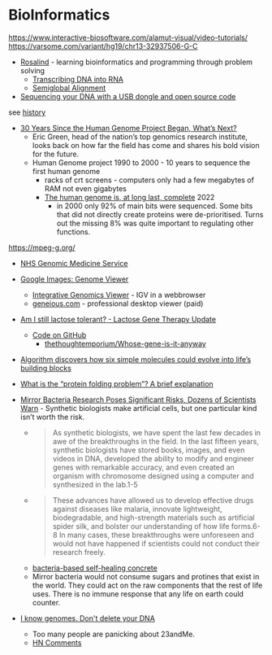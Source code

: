 BioInformatics
==============

https://www.interactive-biosoftware.com/alamut-visual/video-tutorials/
https://varsome.com/variant/hg19/chr13-32937506-G-C

* [Rosalind](http://rosalind.info/) - learning bioinformatics and programming through problem solving
    * [Transcribing DNA into RNA](http://rosalind.info/problems/rna/)
    * [Semiglobal Alignment](http://rosalind.info/problems/smgb/)
* [Sequencing your DNA with a USB dongle and open source code](https://stackoverflow.blog/2021/12/24/sequencing-your-dna-with-a-usb-dongle-and-open-source-code/)

see [history](./historyOfComputing.md)

* [30 Years Since the Human Genome Project Began, What’s Next?](https://www.wired.com/story/30-years-since-the-human-genome-project-began-whats-next/)
    * Eric Green, head of the nation’s top genomics research institute, looks back on how far the field has come and shares his bold vision for the future.
    * Human Genome project 1990 to 2000 - 10 years to sequence the first human genome
        * racks of crt screens - computers only had a few megabytes of RAM not even gigabytes
        * [The human genome is, at long last, complete](https://www.rockefeller.edu/news/32087-the-human-genome-is-at-long-last-complete/) 2022
            * in 2000 only 92% of main bits were sequenced. Some bits that did not directly create proteins were de-prioritised. Turns out the missing 8% was quite important to regulating other functions.

https://mpeg-g.org/

* [NHS Genomic Medicine Service](https://www.england.nhs.uk/genomics/nhs-genomic-med-service/)

* [Google Images: Genome Viewer](https://www.google.com/search?q=genome+viewer&tbm=isch)
    * [Integrative Genomics Viewer](http://igv.org/) - IGV in a webbrowser
    * [geneious.com](https://www.geneious.com/) - professional desktop viewer (paid)


* [Am I still lactose tolerant? - Lactose Gene Therapy Update](https://youtu.be/aoczYXJeMY4)
    * [Code on GitHub](https://youtu.be/aoczYXJeMY4?t=584)
        * [thethoughtemporium/Whose-gene-is-it-anyway](https://github.com/thethoughtemporium/Whose-gene-is-it-anyway)


* [Algorithm discovers how six simple molecules could evolve into life’s building blocks](https://www.chemistryworld.com/news/algorithm-discovers-how-six-simple-molecules-could-evolve-into-lifes-building-blocks/4012505.article)

* [What is the “protein folding problem”? A brief explanation](https://rootsofprogress.org/alphafold-protein-folding-explainer)

* [Mirror Bacteria Research Poses Significant Risks, Dozens of Scientists Warn](https://www.the-scientist.com/mirror-bacteria-research-poses-significant-risks-dozens-of-scientists-warn-72419) - Synthetic biologists make artificial cells, but one particular kind isn’t worth the risk.
    * > As synthetic biologists, we have spent the last few decades in awe of the breakthroughs in the field. In the last fifteen years, synthetic biologists have stored books, images, and even videos in DNA, developed the ability to modify and engineer genes with remarkable accuracy, and even created an organism with chromosome designed using a computer and synthesized in the lab.1-5
    * > These advances have allowed us to develop effective drugs against diseases like malaria, innovate lightweight, biodegradable, and high-strength materials such as artificial spider silk, and bolster our understanding of how life forms.6-8 In many cases, these breakthroughs were unforeseen and would not have happened if scientists could not conduct their research freely.
    * [bacteria-based self-healing concrete](https://www.sciencedirect.com/science/article/abs/pii/S2352710222000511)
    * Mirror bacteria would not consume sugars and protines that exist in the world. They could act on the raw components that the rest of life uses. There is no immune response that any life on earth could counter.

* [I know genomes. Don't delete your DNA](https://stevensalzberg.substack.com/p/i-know-genomes-dont-delete-your-dna)
    * Too many people are panicking about 23andMe.
    * [HN Comments](https://news.ycombinator.com/item?id=44638948)
